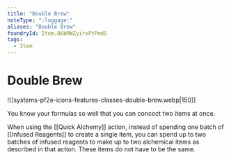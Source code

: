 ```yaml
---
title: "Double Brew"
noteType: ":luggage:"
aliases: "Double Brew"
foundryId: Item.Q6bMWZyirxPtPmdS
tags:
  - Item
---
```


# Double Brew
![[systems-pf2e-icons-features-classes-double-brew.webp|150]]

You know your formulas so well that you can concoct two items at once.

When using the [[Quick Alchemy]] action, instead of spending one batch of [[Infused Reagents]] to create a single item, you can spend up to two batches of infused reagents to make up to two alchemical items as described in that action. These items do not have to be the same.
